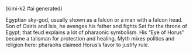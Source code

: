 (kimi-k2 #ai generated)

Egyptian sky-god, usually shown as a falcon or a man with a falcon head. Son of Osiris and Isis, he avenges his father and fights Set for the throne of Egypt; that feud explains a lot of pharaonic symbolism. His “Eye of Horus” became a talisman for protection and healing. Myth mixes politics and religion here: pharaohs claimed Horus’s favor to justify rule.
